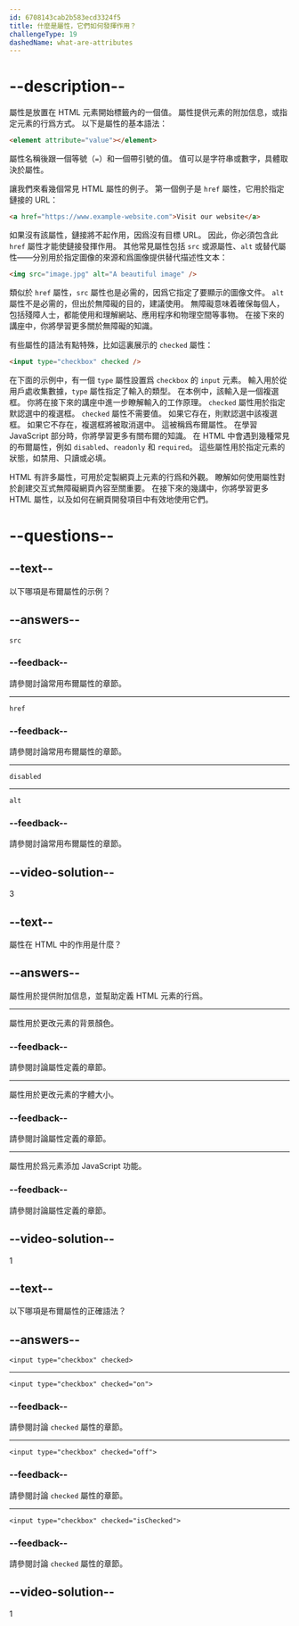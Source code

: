 ```yaml
---
id: 6708143cab2b583ecd3324f5
title: 什麼是屬性，它們如何發揮作用？
challengeType: 19
dashedName: what-are-attributes
---
```


# --description--

屬性是放置在 HTML 元素開始標籤內的一個值。 屬性提供元素的附加信息，或指定元素的行爲方式。 以下是屬性的基本語法：

```html
<element attribute="value"></element>
```

屬性名稱後跟一個等號（`=`）和一個帶引號的值。 值可以是字符串或數字，具體取決於屬性。

讓我們來看幾個常見 HTML 屬性的例子。 第一個例子是 `href` 屬性，它用於指定鏈接的 URL：

```html
<a href="https://www.example-website.com">Visit our website</a>
```

如果沒有該屬性，鏈接將不起作用，因爲沒有目標 URL。 因此，你必須包含此 `href` 屬性才能使鏈接發揮作用。 其他常見屬性包括 `src` 或源屬性、`alt` 或替代屬性——分別用於指定圖像的來源和爲圖像提供替代描述性文本：

```html
<img src="image.jpg" alt="A beautiful image" />
```

類似於 `href` 屬性，`src` 屬性也是必需的，因爲它指定了要顯示的圖像文件。 `alt` 屬性不是必需的，但出於無障礙的目的，建議使用。 無障礙意味着確保每個人，包括殘障人士，都能使用和理解網站、應用程序和物理空間等事物。 在接下來的講座中，你將學習更多關於無障礙的知識。

有些屬性的語法有點特殊，比如這裏展示的 `checked` 屬性：

```html
<input type="checkbox" checked />
```

在下面的示例中，有一個 `type` 屬性設置爲 `checkbox` 的 `input` 元素。 輸入用於從用戶處收集數據，`type` 屬性指定了輸入的類型。 在本例中，該輸入是一個複選框。 你將在接下來的講座中進一步瞭解輸入的工作原理。 `checked` 屬性用於指定默認選中的複選框。 `checked` 屬性不需要值。 如果它存在，則默認選中該複選框。 如果它不存在，複選框將被取消選中。 這被稱爲布爾屬性。 在學習 JavaScript 部分時，你將學習更多有關布爾的知識。 在 HTML 中會遇到幾種常見的布爾屬性，例如 `disabled`、`readonly` 和 `required`。 這些屬性用於指定元素的狀態，如禁用、只讀或必填。

HTML 有許多屬性，可用於定製網頁上元素的行爲和外觀。 瞭解如何使用屬性對於創建交互式無障礙網頁內容至關重要。 在接下來的幾講中，你將學習更多 HTML 屬性，以及如何在網頁開發項目中有效地使用它們。

# --questions--

## --text--

以下哪項是布爾屬性的示例？

## --answers--

`src`

### --feedback--

請參閱討論常用布爾屬性的章節。

---

`href`

### --feedback--

請參閱討論常用布爾屬性的章節。

---

`disabled`

---

`alt`

### --feedback--

請參閱討論常用布爾屬性的章節。

## --video-solution--

3

## --text--

屬性在 HTML 中的作用是什麼？

## --answers--

屬性用於提供附加信息，並幫助定義 HTML 元素的行爲。

---

屬性用於更改元素的背景顏色。

### --feedback--

請參閱討論屬性定義的章節。

---

屬性用於更改元素的字體大小。

### --feedback--

請參閱討論屬性定義的章節。

---

屬性用於爲元素添加 JavaScript 功能。

### --feedback--

請參閱討論屬性定義的章節。

## --video-solution--

1

## --text--

以下哪項是布爾屬性的正確語法？

## --answers--

`<input type="checkbox" checked>`

---

`<input type="checkbox" checked="on">`

### --feedback--

請參閱討論 `checked` 屬性的章節。

---

`<input type="checkbox" checked="off">`

### --feedback--

請參閱討論 `checked` 屬性的章節。

---

`<input type="checkbox" checked="isChecked">`

### --feedback--

請參閱討論 `checked` 屬性的章節。

## --video-solution--

1

